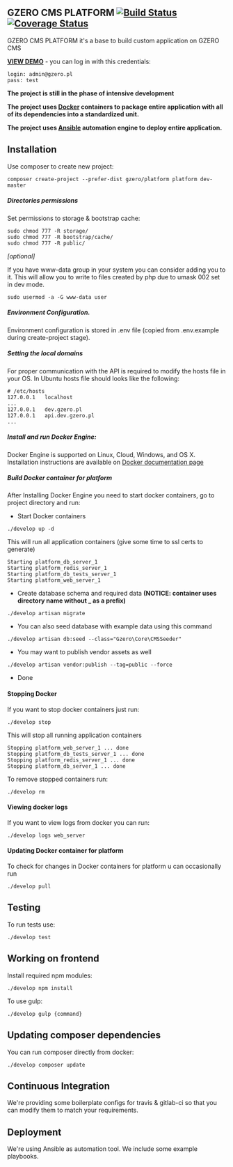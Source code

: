 ## GZERO CMS PLATFORM [![Build Status](https://travis-ci.org/GrupaZero/platform.png?branch=master)](https://travis-ci.org/GrupaZero/platform) [![Coverage Status](https://coveralls.io/repos/GrupaZero/platform/badge.svg?branch=master&service=github)](https://coveralls.io/github/GrupaZero/platform?branch=master)

GZERO CMS PLATFORM it's a base to build custom application on GZERO CMS

**[VIEW DEMO](https://staging.gzero.pl/en)** - you can log in with this credentials:

```
login: admin@gzero.pl
pass: test
```

**The project is still in the phase of intensive development**

**The project uses [Docker](https://www.docker.com/what-docker) containers to package entire application with all of its dependencies into a standardized unit.**

**The project uses [Ansible](https://www.ansible.com/how-ansible-works) automation engine to deploy entire application.**
## Installation

Use composer to create new project:

```
composer create-project --prefer-dist gzero/platform platform dev-master
```

##### Directories permissions

Set permissions to storage & bootstrap cache:

```
sudo chmod 777 -R storage/
sudo chmod 777 -R bootstrap/cache/
sudo chmod 777 -R public/
```

_[optional]_

If you have www-data group in your system you can consider adding you to it.
This will allow you to write to files created by php due to umask 002 set in dev mode.

```
sudo usermod -a -G www-data user

```

##### Environment Configuration.

Environment configuration is stored in .env file (copied from .env.example during create-project stage).
 
##### Setting the local domains

For proper communication with the API is required to modify the hosts file in your OS.
In Ubuntu hosts file should looks like the following:

```
# /etc/hosts
127.0.0.1	localhost
...
127.0.0.1	dev.gzero.pl
127.0.0.1   api.dev.gzero.pl
...
```
 
##### Install and run Docker Engine:

Docker Engine is supported on Linux, Cloud, Windows, and OS X. Installation instructions are available on [Docker documentation
 page](https://docs.docker.com/engine/installation/) 

##### Build Docker container for platform
After Installing Docker Engine you need to start docker containers, go to project directory and run:

- Start Docker containers
 
```
./develop up -d
```
  
This will run all application containers (give some time to ssl certs to generate)
 
```
Starting platform_db_server_1
Starting platform_redis_server_1
Starting platform_db_tests_server_1
Starting platform_web_server_1
```
 
- Create database schema and required data __(NOTICE: container uses directory name without _ as a prefix)__
 
```
./develop artisan migrate
```

- You can also seed database with example data using this command
 
```
./develop artisan db:seed --class="Gzero\Core\CMSSeeder"
```

- You may want to publish vendor assets as well
 
```
./develop artisan vendor:publish --tag=public --force
```

 - Done
 
#### Stopping Docker
If you want to stop docker containers just run:

```
./develop stop
```

This will stop all running application containers
 
```
Stopping platform_web_server_1 ... done
Stopping platform_db_tests_server_1 ... done
Stopping platform_redis_server_1 ... done
Stopping platform_db_server_1 ... done
```
 
To remove stopped containers run:
 
```
./develop rm
```
 
#### Viewing docker logs
If you want to view logs from docker you can run:

```
./develop logs web_server
```
   
#### Updating Docker container for platform
To check for changes in Docker containers for platform u can occasionally run  

```
./develop pull
```
  
## Testing

To run tests use:

```
./develop test
```

## Working on frontend

Install required npm modules:

```
./develop npm install
```

To use gulp:

```
./develop gulp {command}
```

## Updating composer dependencies

You can run composer directly from docker:

```
./develop composer update
```

## Continuous Integration

We're providing some boilerplate configs for travis & gitlab-ci so that you can modify them to match your requirements.
 
## Deployment

We're using Ansible as automation tool. We include some example playbooks.
